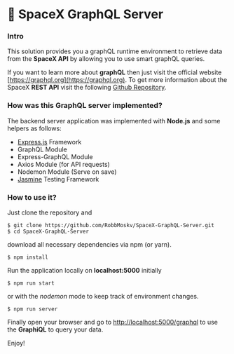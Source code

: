 # :rocket: SpaceX GraphQL Server
  
### Intro
  
This solution provides you a graphQL runtime environment to retrieve data from the **SpaceX API** by allowing you to use smart graphQL queries.  
  
If you want to learn more about **graphQL** then just visit the official website [https://graphql.org](https://graphql.org). To get more information about the SpaceX **REST API** visit the following [Github Repository](https://github.com/r-spacex/SpaceX-API).

### How was this GraphQL server implemented?

The backend server application was implemented with **Node.js** and some helpers as follows:  

- [Express.js](https://expressjs.com/) Framework 
- GraphQL Module
- Express-GraphQL Module
- Axios Module (for API requests)
- Nodemon Module (Serve on save)
- [Jasmine](https://jasmine.github.io/) Testing Framework

### How to use it?  
  
Just clone the repository and
```
$ git clone https://github.com/RobbMoskv/SpaceX-GraphQL-Server.git
$ cd SpaceX-GraphQL-Server
```

download all necessary dependencies via npm (or yarn).
```
$ npm install
```

Run the application locally on **localhost:5000** initially
```
$ npm run start
```

or with the _nodemon_ mode to keep track of environment changes.
```
$ npm run server
```

Finally open your browser and go to [http://localhost:5000/graphql](http://localhost:5000/graphql) to use the **GraphiQL** to query your data.
  

Enjoy!